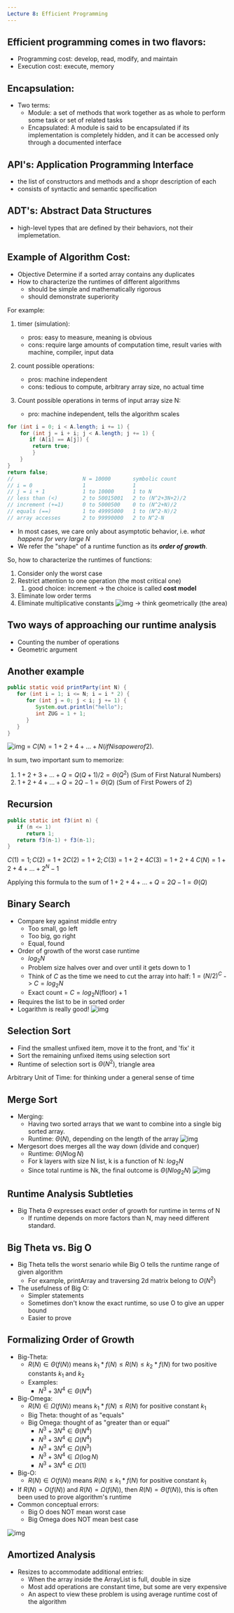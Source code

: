 ```yaml
---
Lecture 8: Efficient Programming 
---
```


## Efficient programming comes in two flavors:
- Programming cost: develop, read, modify, and maintain
- Execution cost: execute, memory

## Encapsulation:
- Two terms:
    - Module: a set of methods that work together as as whole to perform some task or set of related tasks
    - Encapsulated: A module is said to be encapsulated if its implementation is completely hidden, and it can be accessed only through a documented interface

## API's: Application Programming Interface
- the list of constructors and methods and a shopr description of each
- consists of syntactic and semantic specification

## ADT's: Abstract Data Structures
- high-level types that are defined by their behaviors, not their implemetation.

## Example of Algorithm Cost:
- Objective Determine if a sorted array contains any duplicates
- How to characterize the runtimes of different algorithms
    - should be simple and mathematically rigorous
    - should demonstrate superiority
    
For example: 
1. timer (simulation):
    - pros: easy to measure, meaning is obvious
    - cons: require large amounts of computation time, result varies with machine, compiler, input data
2. count possible operations:
    - pros: machine independent
    - cons: tedious to compute, arbitrary array size, no actual time
    
3. Count possible operations in terms of input array size N:
    - pro: machine independent, tells the algorithm scales
```java
for (int i = 0; i < A.length; i += 1) {
    for (int j = i + i; j < A.length; j += 1) {
       if (A[i] == A[j]) {
        return true;
        }
    }
}
return false;
//                      N = 10000       symbolic count
// i = 0                1               1
// j = i + 1            1 to 10000      1 to N
// less than (<)        2 to 50015001   2 to (N^2+3N+2)/2
// increment (+=1)      0 to 5000500    0 to (N^2+N)/2
// equals (==)          1 to 49995000   1 to (N^2-N)/2
// array accesses       2 to 99990000   2 to N^2-N
```
- In most cases, we care only about asymptotic behavior, i.e. *what happens for very large N*
- We refer the "shape" of a runtime function as its ***order of growth***.

So, how to characterize the runtimes of functions:
1. Consider only the worst case
2. Restrict attention to one operation (the most critical one)
   1. good choice: increment -> the choice is called **cost model**
3. Eliminate low order terms
4. Eliminate multiplicative constants
![img](order.png) -> think geometrically (the area)

## Two ways of approaching our runtime analysis
- Counting the number of operations
- Geometric argument 

## Another example
```java
public static void printParty(int N) {
   for (int i = 1; i <= N; i = i * 2) {
      for (int j = 0; j < i; j += 1) {
         System.out.println("hello");   
         int ZUG = 1 + 1;
      }
   }
}
```
![img](ex2.png)
= $C(N) = 1 + 2 + 4 + ... + N (if N is a power of 2).$

In sum, two important sum to memorize:
1. $1 + 2 + 3 + ... + Q = Q(Q+1)/2 = \Theta(Q^2)$ (Sum of First Natural Numbers)
2. $1 + 2 + 4 + ... + Q = 2Q - 1 = \Theta(Q)$ (Sum of First Powers of 2)

## Recursion
```java
public static int f3(int n) {
   if (n <= 1) 
      return 1;
   return f3(n-1) + f3(n-1);
}
```
$C(1)=1; C(2) = 1 + 2C(2)=1+2; C(3) = 1 + 2 + 4C(3)=1+2+4$
$C(N)=1 + 2 + 4 + ... + 2^N - 1$

Applying this formula to the sum of $1 + 2 + 4 + ... + Q = 2Q - 1 = \Theta(Q)$

## Binary Search
- Compare key against middle entry
  - Too small, go left
  - Too big, go right
  - Equal, found
- Order of growth of the worst case runtime
  - $log_2 N$
  - Problem size halves over and over until it gets down to 1
  - Think of $C$ as the time we need to cut the array into half: $1 = (N/2)^C$ -> $C = log_2 N$ 
  - Exact count = $C = log_2 N \text{(floor)} + 1$
- Requires the list to be in sorted order
- Logarithm is really good!
![img](log.png)

## Selection Sort
- Find the smallest unfixed item, move it to the front, and 'fix' it
- Sort the remaining unfixed items using selection sort
- Runtime of selection sort is $\Theta(N^2)$, triangle area

Arbitrary Unit of Time: for thinking under a general sense of time
## Merge Sort
- Merging: 
  - Having two sorted arrays that we want to combine into a single big sorted array.
  - Runtime: $\Theta(N)$, depending on the length of the array
![img](merge.png)
- Mergesort does merges all the way down (divide and conquer)
  - Runtime: $\Theta(N \log N)$
  - For k layers with size N list, k is a function of N: $log_2 N$
  - Since total runtime is Nk, the final outcome is $\Theta(N log_2 N)$
![img](mergesort.png)


## Runtime Analysis Subtleties
- Big Theta $\Theta$ expresses exact order of growth for runtime in terms of N
  - If runtime depends on more factors than N, may need different standard.

## Big Theta vs. Big O
- Big Theta tells the worst senario while Big O tells the runtime range of given algorithm
  - For example, printArray and traversing 2d matrix belong to $O(N^2)$
- The usefulness of Big O:
  - Simpler statements
  - Sometimes don't know the exact runtime, so use O to give an upper bound
  - Easier to prove

## Formalizing Order of Growth
- Big-Theta: 
  - $R(N) \in \Theta(f(N))$ means $k_1 * f(N) \leq R(N) \leq k_2 * f(N)$ for two positive constants $k_1$ and $k_2$
  - Examples:
    - $N^3 + 3N^4 \in \Theta(N^4)$
- Big-Omega: 
  - $R(N) \in \Omega(f(N))$ means $k_1 * f(N) \leq R(N)$ for positive constant $k_1$
  - Big Theta: thought of as "equals"
  - Big Omega: thought of as "greater than or equal"
    - $N^3 + 3N^4 \in \Theta(N^4)$
    - $N^3 + 3N^4 \in \Omega(N^4)$
    - $N^3 + 3N^4 \in \Omega(N^3)$
    - $N^3 + 3N^4 \in \Omega(\log N)$
    - $N^3 + 3N^4 \in \Omega(1)$
- Big-O:
  - $R(N) \in O(f(N))$ means $R(N) \leq k_1 * f(N)$ for positive constant $k_1$
- If $R(N) = O(f(N))$ and $R(N) = \Omega(f(N))$, then $R(N) = \Theta(f(N))$, this is often been used to prove algorithm's runtime
- Common conceptual errors:
  - Big O does NOT mean worst case
  - Big Omega does NOT mean best case
  
![img](three_order.png)

## Amortized Analysis
- Resizes to accommodate additional entries:
  - When the array inside the ArrayList is full, double in size
  - Most add operations are constant time, but some are very expensive
  - An aspect to view these problem is using average runtime cost of the algorithm